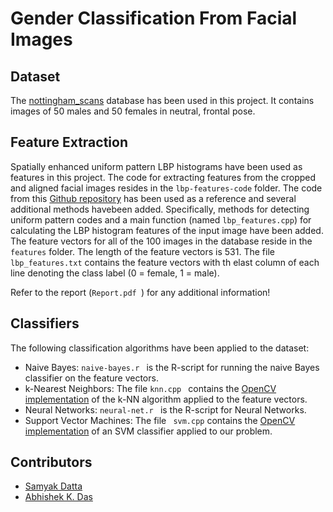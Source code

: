 # Gender Classification From Facial Images

## Dataset
The [nottingham_scans](http://pics.psych.stir.ac.uk/zips/nottingham.zip) database has been used in this project. It contains images of 50 males and 50 females in neutral, frontal pose.

## Feature Extraction
Spatially enhanced uniform pattern LBP histograms have been used as features in this project. The code for extracting features from the cropped and aligned facial images resides in the ``` lbp-features-code ``` folder. The code from this [Github repository](https://github.com/bytefish/opencv/tree/master/lbp) has been used as a reference and several additional methods havebeen added.
Specifically, methods for detecting uniform pattern codes and a main function (named ``` lbp_features.cpp ```) for calculating the LBP histogram features of the input image have been added.
The feature vectors for all of the 100 images in the database reside in the ``` features ``` folder. The length of the feature vectors is 531. The file ``` lbp_features.txt ``` contains the feature vectors with th elast column of each line denoting the class label (0 = female, 1 = male).

Refer to the report (``` Report.pdf  ```) for any additional information!

## Classifiers
The following classification algorithms have been applied to the dataset:
+ Naive Bayes: ``` naive-bayes.r  ``` is the R-script for running the naive Bayes classifier on the feature vectors.
+ k-Nearest Neighbors: The file ``` knn.cpp  ``` contains the [OpenCV implementation](http://docs.opencv.org/modules/ml/doc/k_nearest_neighbors.html) of the k-NN algorithm applied to the feature vectors.
+ Neural Networks: ``` neural-net.r  ``` is the R-script for Neural Networks.
+ Support Vector Machines: The file ```  svm.cpp ``` contains the [OpenCV implementation](http://docs.opencv.org/modules/ml/doc/support_vector_machines.html) of an SVM classifier applied to our problem.

## Contributors
+ [Samyak Datta](https://github.com/samyak-268/)
+ [Abhishek K. Das](https://github.com/AbKDs)



